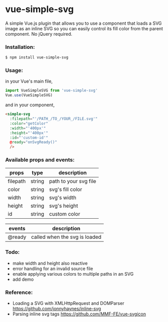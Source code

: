 # vue-simple-svg
A simple Vue.js plugin that allows you to use a component that loads a SVG image as an inline SVG so you can easily control its fill color from the parent component. No jQuery required.

### Installation:
```sh
$ npm install vue-simple-svg
```

### Usage:
in your Vue's main file,
```javascript
import VueSimpleSVG from 'vue-simple-svg'
Vue.use(VueSimpleSVG)
```

and in your component,
```html
<simple-svg
  :filepath="'/PATH_/TO_/YOUR_/FILE.svg'"
  :color="getColor"
  :width="'400px'"
  :height="'400px'"
  :id="'custom-id'"
  @ready="onSvgReady()"
  />
```

### Available props and events:
| props | type | description |
| ------ | ------ | ------ |
| filepath | string | path to your svg file |
| color | string | svg's fill color |
| width | string | svg's width |
| height | string | svg's height |
| id | string | custom color |

| events | description |
| ------ | ------ |
| @ready | called when the svg is loaded |

### Todo:
- make width and height also reactive
- error handling for an invalid source file
- enable applying various colors to multiple paths in an SVG
- add demo

### Reference:
- Loading a SVG with XMLHttpRequest and DOMParser https://github.com/jonnyhaynes/inline-svg
- Parsing inline svg tags https://github.com/MMF-FE/vue-svgicon
